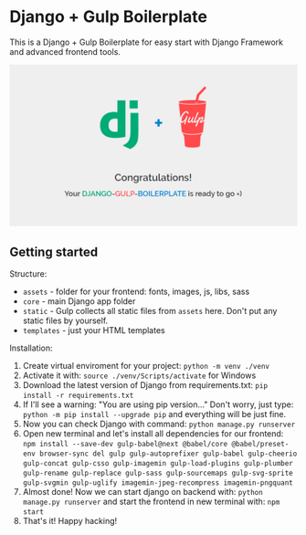 # Django + Gulp Boilerplate

This is a Django + Gulp Boilerplate for easy start with Django Framework and advanced frontend tools.

![alt text](https://github.com/viktorliddell/django_gulp_boilerplate/blob/master/thumb.png "Logo")

## Getting started

Structure:

- `assets` - folder for your frontend: fonts, images, js, libs, sass
- `core` - main Django app folder
- `static` - Gulp collects all static files from `assets` here. Don't put any static files by yourself.
- `templates` - just your HTML templates

Installation:

1. Create virtual enviroment for your project: `python -m venv ./venv`
2. Activate it with: `source ./venv/Scripts/activate` for Windows
3. Download the latest version of Django from requirements.txt: `pip install -r requirements.txt`
4. If I'll see a warning: "You are using pip version..."
Don't worry, just type: `python -m pip install --upgrade pip` and everything will be just fine.
5. Now you can check Django with command: `python manage.py runserver`
6. Open new terminal and let's install all dependencies for our frontend:
`npm install --save-dev gulp-babel@next @babel/core @babel/preset-env browser-sync del gulp gulp-autoprefixer gulp-babel gulp-cheerio gulp-concat gulp-csso gulp-imagemin gulp-load-plugins gulp-plumber gulp-rename gulp-replace gulp-sass gulp-sourcemaps gulp-svg-sprite gulp-svgmin gulp-uglify imagemin-jpeg-recompress imagemin-pngquant`
7. Almost done! Now we can start django on backend with: `python manage.py runserver` and start the frontend in new terminal with: `npm start`
8. That's it! Happy hacking!
